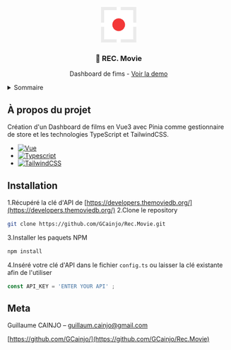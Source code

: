 <!-- PROJECT LOGO -->
<br />
<div align="center">
  <a href="https://github.com/GCainjo/Rec.Movie">
    <img src="./src/assets/Logo.png" alt="Logo" width="80" height="80">
  </a>

  <h3 align="center">🔴 REC. Movie</h3>

  <p align="center">
    Dashboard de fims - 
    <a href="https://rec-movie.guillaumecainjo.fr/">Voir la demo</a>
  </p>
</div>



<!-- TABLE OF CONTENTS -->
<details>
  <summary>Sommaire</summary>
  <ol>
    <li>
      <a>À propos du projet</a>
    </li>
    <li>
      <a>Installation</a>
    </li>
  </ol>
</details>



<!-- ABOUT THE PROJECT -->
## À propos du projet

Création d'un Dashboard de films en Vue3 avec Pinia comme gestionnaire de store et les technologies TypeScript et TailwindCSS.

* [![Vue][Vue.js]][Vue-url]
* [![Typescript][Typescript]][Typescript-url]
* [![TailwindCSS][TailwindCSS]][TailwindCSS-url]


## Installation

1.Récupéré la clé d'API de [https://developers.themoviedb.org/](https://developers.themoviedb.org/)
2.Clone le repository
   ```sh
   git clone https://github.com/GCainjo/Rec.Movie.git
   ```
3.Installer les paquets NPM
   ```sh
   npm install
   ```
4.Inséré votre clé d'API dans le fichier `config.ts` ou laisser la clé existante afin de l'utiliser
   ```js
   const API_KEY = 'ENTER YOUR API' ;
   ```
## Meta

Guillaume CAINJO – guillaum.cainjo@gmail.com

[https://github.com/GCainjo/](https://github.com/GCainjo/Rec.Movie)


<!-- MARKDOWN LINKS & IMAGES -->
<!-- https://www.markdownguide.org/basic-syntax/#reference-style-links -->
[TailwindCSS]: https://img.shields.io/badge/Tailwind_CSS-38B2AC?style=for-the-badge&logo=tailwind-css&logoColor=white
[TailwindCSS-url]: https://tailwindcss.com/
[Typescript]: https://shields.io/badge/TypeScript-3178C6?logo=TypeScript&logoColor=FFF&style=flat-square
[Typescript-url]: https://www.typescriptlang.org/
[Vue.js]: https://img.shields.io/badge/Vue.js-35495E?style=for-the-badge&logo=vuedotjs&logoColor=4FC08D
[Vue-url]: https://vuejs.org/

